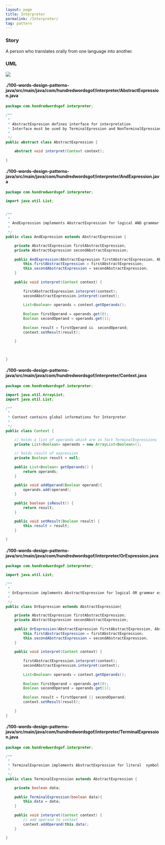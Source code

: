 ```yaml
---
layout: page
title: Interpreter
permalink: /Interpreter/
tag: pattern
---
```




### Story 

A person who translates orally from one language into another.



### UML 
![]({{site.baseurl}}/assets/img/interpreter.png)

#### ./100-words-design-patterns-java/src/main/java/com/hundredwordsgof/interpreter/AbstractExpression.java
```java 
package com.hundredwordsgof.interpreter;

/**
 * 
 * AbstractExpresion defines interface for interpretation.
 * Interface must be used by TerminalEpression and NonTerminalEpression.
 *
 */
public abstract class AbstractExpression {

	abstract void interpret(Context context);
	
}
```

#### ./100-words-design-patterns-java/src/main/java/com/hundredwordsgof/interpreter/AndExpression.java
```java 
package com.hundredwordsgof.interpreter;

import java.util.List;


/**
 * 
 * AndExpression implements AbstractExpression for logical AND grammar expression.
 *
 */
public class AndExpression extends AbstractExpression {

	private AbstractExpression firstAbstractExpression;
	private AbstractExpression secondAbstractExpression;
	
	public AndExpression(AbstractExpression firstAbstractExpression, AbstractExpression secondAbstractExpression){
		this.firstAbstractExpression = firstAbstractExpression;
		this.secondAbstractExpression = secondAbstractExpression;
	}
	
	public void interpret(Context context) {
		
		firstAbstractExpression.interpret(context);
		secondAbstractExpression.interpret(context);
		
		List<Boolean> operands = context.getOperands();
				
		Boolean firstOperand = operands.get(0);		
		Boolean secondOperand = operands.get(1);
	
		Boolean result = firstOperand &&  secondOperand;
		context.setResult(result);
				
	}

	
	
}
```

#### ./100-words-design-patterns-java/src/main/java/com/hundredwordsgof/interpreter/Context.java
```java 
package com.hundredwordsgof.interpreter;

import java.util.ArrayList;
import java.util.List;

/**
 * 
 * Context contains global informations for Interpreter.
 *
 */
public class Context {

	// holds a list of operands which are in fact TerminalExpressions
	private List<Boolean> operands = new ArrayList<Boolean>();
	
	// holds result of expression 
	private Boolean result = null;
	
	public List<Boolean> getOperands() {
		return operands;
	}

	public void addOperand(Boolean operand){
		operands.add(operand);
	}
	
	public boolean isResult() {
		return result;
	}

	public void setResult(Boolean result) {
		this.result = result;
	}
	
}
```

#### ./100-words-design-patterns-java/src/main/java/com/hundredwordsgof/interpreter/OrExpression.java
```java 
package com.hundredwordsgof.interpreter;

import java.util.List;

/**
 * 
 * OrExpression implements AbstractExpression for logical OR grammar expression.
 *
 */
public class OrExpression extends AbstractExpression{

	private AbstractExpression firstAbstractExpression;
	private AbstractExpression secondAbstractExpression;
	
	public OrExpression(AbstractExpression firstAbstractExpression, AbstractExpression secondAbstractExpression){
		this.firstAbstractExpression = firstAbstractExpression;
		this.secondAbstractExpression = secondAbstractExpression;
	}
	
	public void interpret(Context context) {
		
		firstAbstractExpression.interpret(context);
		secondAbstractExpression.interpret(context);
		
		List<Boolean> operands = context.getOperands();
				
		Boolean firstOperand = operands.get(0);		
		Boolean secondOperand = operands.get(1);
	
		Boolean result = firstOperand || secondOperand;
		context.setResult(result);
				
	}
}
```

#### ./100-words-design-patterns-java/src/main/java/com/hundredwordsgof/interpreter/TerminalExpression.java
```java 
package com.hundredwordsgof.interpreter;

/**
 * 
 * TerminalExpresion implements AbstractExpression for literal  symbol in grammar.
 *
 */
public class TerminalExpression extends AbstractExpression {

	private boolean data;
	
	public TerminalExpression(boolean data){
		this.data = data;
	}
	
	public void interpret(Context context) {
		// add operand to context
		context.addOperand(this.data);
	}

}
```

